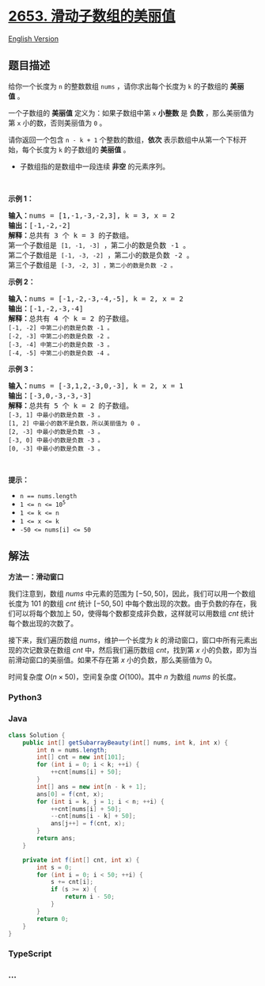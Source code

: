 # [2653. 滑动子数组的美丽值](https://leetcode.cn/problems/sliding-subarray-beauty)

[English Version](/solution/2600-2699/2653.Sliding%20Subarray%20Beauty/README_EN.md)

## 题目描述

<!-- 这里写题目描述 -->

<p>给你一个长度为 <code>n</code>&nbsp;的整数数组&nbsp;<code>nums</code>&nbsp;，请你求出每个长度为&nbsp;<code>k</code>&nbsp;的子数组的 <b>美丽值</b>&nbsp;。</p>

<p>一个子数组的 <strong>美丽值</strong>&nbsp;定义为：如果子数组中第 <code>x</code>&nbsp;<strong>小整数</strong>&nbsp;是 <strong>负数</strong>&nbsp;，那么美丽值为第 <code>x</code>&nbsp;小的数，否则美丽值为 <code>0</code>&nbsp;。</p>

<p>请你返回一个包含<em>&nbsp;</em><code>n - k + 1</code>&nbsp;个整数的数组，<strong>依次</strong>&nbsp;表示数组中从第一个下标开始，每个长度为&nbsp;<code>k</code>&nbsp;的子数组的<strong>&nbsp;美丽值</strong>&nbsp;。</p>

<ul>
	<li>
	<p>子数组指的是数组中一段连续 <strong>非空</strong>&nbsp;的元素序列。</p>
	</li>
</ul>

<p>&nbsp;</p>

<p><strong>示例 1：</strong></p>

<pre><b>输入：</b>nums = [1,-1,-3,-2,3], k = 3, x = 2
<b>输出：</b>[-1,-2,-2]
<b>解释：</b>总共有 3 个 k = 3 的子数组。
第一个子数组是 <code>[1, -1, -3]</code> ，第二小的数是负数 -1 。
第二个子数组是 <code>[-1, -3, -2]</code> ，第二小的数是负数 -2 。
第三个子数组是 <code>[-3, -2, 3]&nbsp;，第二小的数是负数 -2 。</code></pre>

<p><strong>示例 2：</strong></p>

<pre><b>输入：</b>nums = [-1,-2,-3,-4,-5], k = 2, x = 2
<b>输出：</b>[-1,-2,-3,-4]
<b>解释：</b>总共有 4 个 k = 2 的子数组。
<code>[-1, -2] 中第二小的数是负数 -1 。</code>
<code>[-2, -3] 中第二小的数是负数 -2 。</code>
<code>[-3, -4] 中第二小的数是负数 -3 。</code>
<code>[-4, -5] 中第二小的数是负数 -4 。</code></pre>

<p><strong>示例 3：</strong></p>

<pre><b>输入：</b>nums = [-3,1,2,-3,0,-3], k = 2, x = 1
<b>输出：</b>[-3,0,-3,-3,-3]
<b>解释：</b>总共有 5 个 k = 2 的子数组。
<code>[-3, 1] 中最小的数是负数 -3 。</code>
<code>[1, 2] 中最小的数不是负数，所以美丽值为 0 。</code>
<code>[2, -3] 中最小的数是负数 -3 。</code>
<code>[-3, 0] 中最小的数是负数 -3 。</code>
<code>[0, -3] 中最小的数是负数 -3 。</code></pre>

<p>&nbsp;</p>

<p><strong>提示：</strong></p>

<ul>
	<li><code>n == nums.length&nbsp;</code></li>
	<li><code>1 &lt;= n &lt;= 10<sup>5</sup></code></li>
	<li><code>1 &lt;= k &lt;= n</code></li>
	<li><code>1 &lt;= x &lt;= k&nbsp;</code></li>
	<li><code>-50&nbsp;&lt;= nums[i] &lt;= 50&nbsp;</code></li>
</ul>

## 解法

<!-- 这里可写通用的实现逻辑 -->

**方法一：滑动窗口**

我们注意到，数组 $nums$ 中元素的范围为 $[-50,50]$，因此，我们可以用一个数组长度为 $101$ 的数组 $cnt$ 统计 $[-50,50]$ 中每个数出现的次数。由于负数的存在，我们可以将每个数加上 $50$，使得每个数都变成非负数，这样就可以用数组 $cnt$ 统计每个数出现的次数了。

接下来，我们遍历数组 $nums$，维护一个长度为 $k$ 的滑动窗口，窗口中所有元素出现的次记数录在数组 $cnt$ 中，然后我们遍历数组 $cnt$，找到第 $x$ 小的负数，即为当前滑动窗口的美丽值。如果不存在第 $x$ 小的负数，那么美丽值为 $0$。

时间复杂度 $O(n \times 50)$，空间复杂度 $O(100)$。其中 $n$ 为数组 $nums$ 的长度。

<!-- tabs:start -->

### **Python3**

<!-- 这里可写当前语言的特殊实现逻辑 -->





### **Java**

<!-- 这里可写当前语言的特殊实现逻辑 -->

```java
class Solution {
    public int[] getSubarrayBeauty(int[] nums, int k, int x) {
        int n = nums.length;
        int[] cnt = new int[101];
        for (int i = 0; i < k; ++i) {
            ++cnt[nums[i] + 50];
        }
        int[] ans = new int[n - k + 1];
        ans[0] = f(cnt, x);
        for (int i = k, j = 1; i < n; ++i) {
            ++cnt[nums[i] + 50];
            --cnt[nums[i - k] + 50];
            ans[j++] = f(cnt, x);
        }
        return ans;
    }

    private int f(int[] cnt, int x) {
        int s = 0;
        for (int i = 0; i < 50; ++i) {
            s += cnt[i];
            if (s >= x) {
                return i - 50;
            }
        }
        return 0;
    }
}
```









### **TypeScript**



### **...**

```

```



